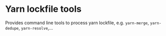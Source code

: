 # Yarn lockfile tools

Provides command line tools to process yarn lockfile, e.g. `yarn-merge`, `yarn-dedupe`, `yarn-resolve`,...
